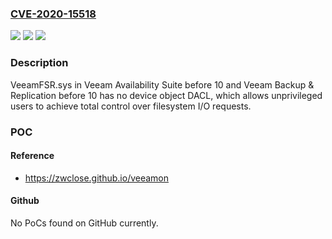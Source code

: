 ### [CVE-2020-15518](https://cve.mitre.org/cgi-bin/cvename.cgi?name=CVE-2020-15518)
![](https://img.shields.io/static/v1?label=Product&message=n%2Fa&color=blue)
![](https://img.shields.io/static/v1?label=Version&message=n%2Fa&color=blue)
![](https://img.shields.io/static/v1?label=Vulnerability&message=n%2Fa&color=brighgreen)

### Description

VeeamFSR.sys in Veeam Availability Suite before 10 and Veeam Backup & Replication before 10 has no device object DACL, which allows unprivileged users to achieve total control over filesystem I/O requests.

### POC

#### Reference
- https://zwclose.github.io/veeamon

#### Github
No PoCs found on GitHub currently.

